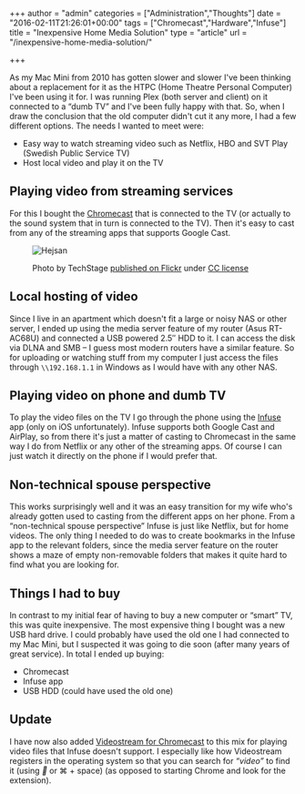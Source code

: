 +++
author = "admin"
categories = ["Administration","Thoughts"]
date = "2016-02-11T21:26:01+00:00"
tags = ["Chromecast","Hardware","Infuse"]
title = "Inexpensive Home Media Solution"
type = "article"
url = "/inexpensive-home-media-solution/"

+++

As my Mac Mini from 2010 has gotten slower and slower I've been thinking about a replacement for it as the HTPC (Home Theatre Personal Computer) I've been using it for. I was running Plex (both server and client) on it connected to a &#8220;dumb TV&#8221; and I've been fully happy with that. So, when I draw the conclusion that the old computer didn't cut it any more, I had a few different options. The needs I wanted to meet were:

  * Easy way to watch streaming video such as Netflix, HBO and SVT Play (Swedish Public Service TV)
  * Host local video and play it on the TV

## Playing video from streaming services

For this I bought the [Chromecast][1] that is connected to the TV (or actually to the sound system that in turn is connected to the TV). Then it's easy to cast from any of the streaming apps that supports Google Cast.

<figure class="image-border">
  <img src="../images/21867299155_84354a3d5e_k-1024x683.jpg" alt="Hejsan">
    <figcaption>
      <p>Photo by TechStage <a href="https://www.flickr.com/photos/bestboyzde/21867299155/in/photostream/">published on Flickr</a> under <a href="https://creativecommons.org/licenses/by-nd/2.0/">CC license</a></p> 
    </figcaption>    
</figure>

## Local hosting of video

Since I live in an apartment which doesn't fit a large or noisy NAS or other server, I ended up using the media server feature of my router (Asus RT-AC68U) and connected a USB powered 2.5&#8243; HDD to it. I can access the disk via DLNA and SMB &#8211; I guess most modern routers have a similar feature. So for uploading or watching stuff from my computer I just access the files through `\\192.168.1.1` in Windows as I would have with any other NAS.

## Playing video on phone and dumb TV

To play the video files on the TV I go through the phone using the [Infuse][4] app (only on iOS unfortunately). Infuse supports both Google Cast and AirPlay, so from there it's just a matter of casting to Chromecast in the same way I do from Netflix or any other of the streaming apps. Of course I can just watch it directly on the phone if I would prefer that.

## Non-technical spouse perspective

This works surprisingly well and it was an easy transition for my wife who's already gotten used to casting from the different apps on her phone. From a &#8220;non-technical spouse perspective&#8221; Infuse is just like Netflix, but for home videos. The only thing I needed to do was to create bookmarks in the Infuse app to the relevant folders, since the media server feature on the router shows a maze of empty non-removable folders that makes it quite hard to find what you are looking for.

## Things I had to buy

In contrast to my initial fear of having to buy a new computer or &#8220;smart&#8221; TV, this was quite inexpensive. The most expensive thing I bought was a new USB hard drive. I could probably have used the old one I had connected to my Mac Mini, but I suspected it was going to die soon (after many years of great service). In total I ended up buying:

* Chromecast
* Infuse app
* USB HDD (could have used the old one)

## Update

I have now also added [Videostream for Chromecast][5] to this mix for playing video files that Infuse doesn't support. I especially like how Videostream registers in the operating system so that you can search for _&#8220;video&#8221;_ to find it (using <i class="fa fa-fw"></i> or ⌘ + space) (as opposed to starting Chrome and look for the extension).

 [1]: https://www.google.com/chrome/devices/chromecast/
 [2]: https://www.flickr.com/photos/bestboyzde/21867299155/in/photostream/
 [3]: https://creativecommons.org/licenses/by-nd/2.0/
 [4]: http://firecore.com/infuse
 [5]: http://getvideostream.com